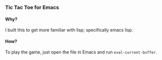 ### Tic Tac Toe for Emacs

#### Why?

I built this to get more familiar with lisp; specifically emacs lisp.

#### How?

To play the game, just open the file in Emacs and run `eval-current-buffer`.
